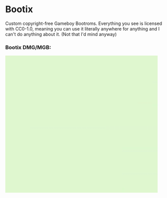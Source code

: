 # Bootix
Custom copyright-free Gameboy Bootroms. Everything you see is licensed with CC0-1.0, meaning you can use it literally anywhere for anything and I can't do anything about it. (Not that I'd mind anyway)

### Bootix DMG/MGB:

![bootix-dmg](./img/bootix-dmg.gif)
